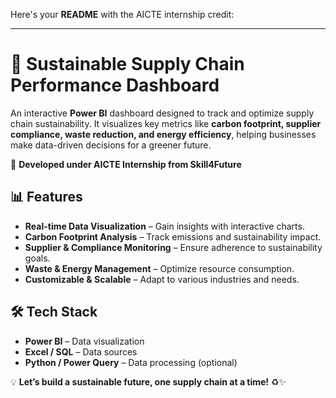 Here's your **README** with the AICTE internship credit:  

---

# 🌱 Sustainable Supply Chain Performance Dashboard  

An interactive **Power BI** dashboard designed to track and optimize supply chain sustainability. It visualizes key metrics like **carbon footprint, supplier compliance, waste reduction, and energy efficiency**, helping businesses make data-driven decisions for a greener future.  

🚀 **Developed under AICTE Internship from Skill4Future**  

## 📊 Features  
- **Real-time Data Visualization** – Gain insights with interactive charts.  
- **Carbon Footprint Analysis** – Track emissions and sustainability impact.  
- **Supplier & Compliance Monitoring** – Ensure adherence to sustainability goals.  
- **Waste & Energy Management** – Optimize resource consumption.  
- **Customizable & Scalable** – Adapt to various industries and needs.  

## 🛠 Tech Stack  
- **Power BI** – Data visualization  
- **Excel / SQL** – Data sources  
- **Python / Power Query** – Data processing (optional)  


💡 **Let’s build a sustainable future, one supply chain at a time!** ♻️✨  

